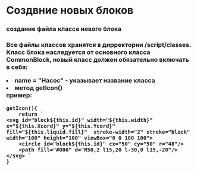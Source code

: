 <h1>Создвние новых блоков</h1>
<h3>создание файла класса нового блока<h3>
	<p>Все файлы классов хранятся в дирректории /script/classes.
	Класс блока наследуется от основного класса CommonBlock, новый класс должен обязательно включать в себя:</p>
	<li>name = "Насос" - указывает название класса</li>
	<li>метод getIcon() <br>пример:</li>

	getIcon(){
		return `
	<svg id="block${this.id}" width="${this.width}" x="${this.Xcord}" y="${this.Ycord}" fill="${this.liquid.fill}"  stroke-width="2" stroke="black" width="100" height="100" viewBox="0 0 100 100">
		<circle id="block${this.id}" cx="50" cy="50" r="48"/>
		<path fill="#000" d="M50,2 l15,20 l-30,0 l15,-20"/>
	</svg> `
	}


